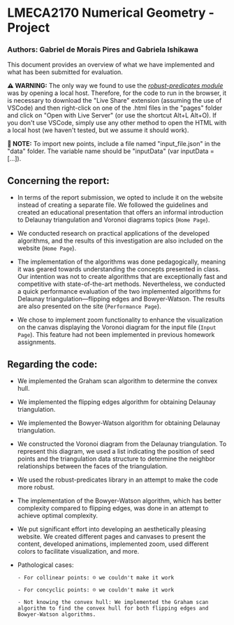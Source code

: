 # LMECA2170 Numerical Geometry - Project
### Authors: Gabriel de Morais Pires and Gabriela Ishikawa

This document provides an overview of what we have implemented and what has been submitted for evaluation. 

**⚠️ WARNING:** The only way we found to use the *[robust-predicates module](https://github.com/mourner/robust-predicates)*  was by opening a local host. Therefore, for the code to run in the browser, it is necessary to download the "Live Share" extension (assuming the use of VSCode) and then right-click on one of the .html files in the "pages" folder and click on "Open with Live Server" (or use the shortcut Alt+L Alt+O). If you don't use VSCode, simply use any other method to open the HTML with a local host (we haven't tested, but we assume it should work).

**🛟 NOTE:** To import new points, include a file named "input_file.json" in the "data" folder. The variable name should be "inputData" (var inputData = [...]).

## Concerning the report:

* In terms of the report submission, we opted to include it on the website instead of creating a separate file. We followed the guidelines and created an educational presentation that offers an informal introduction to Delaunay triangulation and Voronoi diagrams topics (`Home Page`).

* We conducted research on practical applications of the developed algorithms, and the results of this investigation are also included on the website (`Home Page`).

* The implementation of the algorithms was done pedagogically, meaning it was geared towards understanding the concepts presented in class. Our intention was not to create algorithms that are exceptionally fast and competitive with state-of-the-art methods. Nevertheless, we conducted a quick performance evaluation of the two implemented algorithms for Delaunay triangulation—flipping edges and Bowyer-Watson. The results are also presented on the site (`Performance Page`).

* We chose to implement zoom functionality to enhance the visualization on the canvas displaying the Voronoi diagram for the input file (`Input Page`). This feature had not been implemented in previous homework assignments.

## Regarding the code:

*	We implemented the Graham scan algorithm to determine the convex hull.

*	We implemented the flipping edges algorithm for obtaining Delaunay triangulation.

*	We implemented the Bowyer-Watson algorithm for obtaining Delaunay triangulation.

*	We constructed the Voronoi diagram from the Delaunay triangulation. To represent this diagram, we used a list indicating the position of seed points and the triangulation data structure to determine the neighbor relationships between the faces of the triangulation.

*	We used the robust-predicates library in an attempt to make the code more robust.

*	The implementation of the Bowyer-Watson algorithm, which has better complexity compared to flipping edges, was done in an attempt to achieve optimal complexity.

*	We put significant effort into developing an aesthetically pleasing website. We created different pages and canvases to present the content, developed animations, implemented zoom, used different colors to facilitate visualization, and more.

*	Pathological cases: 

        - For collinear points: ☹️ we couldn't make it work

        - For concyclic points: ☹️ we couldn't make it work
        
        - Not knowing the convex hull: We implemented the Graham scan algorithm to find the convex hull for both flipping edges and Bowyer-Watson algorithms.


